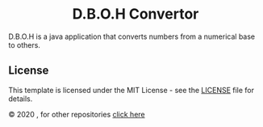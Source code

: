 <h1 align="center">D.B.O.H Convertor</h1>  

D.B.O.H is a java application that converts numbers from a numerical base to others. 

## License

This template is licensed under the MIT License - see the [LICENSE](LICENSE) file for details.

&copy; 2020 , for other repositories [click here](https://github.com/joaquimInteresting) 